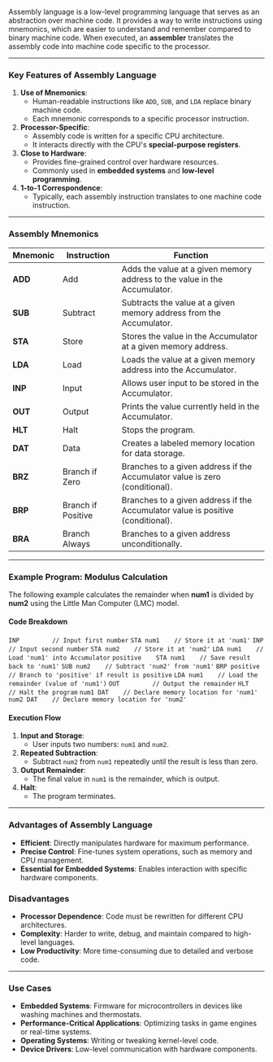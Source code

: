 Assembly language is a low-level programming language that serves as an abstraction over machine code. It provides a way to write instructions using mnemonics, which are easier to understand and remember compared to binary machine code.
When executed, an **assembler** translates the assembly code into machine code specific to the processor.

---
### **Key Features of Assembly Language**
1. **Use of Mnemonics**:
    - Human-readable instructions like `ADD`, `SUB`, and `LDA` replace binary machine code.
    - Each mnemonic corresponds to a specific processor instruction.
2. **Processor-Specific**:
    - Assembly code is written for a specific CPU architecture.
    - It interacts directly with the CPU's **special-purpose registers**.
3. **Close to Hardware**:
    - Provides fine-grained control over hardware resources.
    - Commonly used in **embedded systems** and **low-level programming**.
4. **1-to-1 Correspondence**:
    - Typically, each assembly instruction translates to one machine code instruction.
---
### **Assembly Mnemonics**

|**Mnemonic**|**Instruction**|**Function**|
|---|---|---|
|**ADD**|Add|Adds the value at a given memory address to the value in the Accumulator.|
|**SUB**|Subtract|Subtracts the value at a given memory address from the Accumulator.|
|**STA**|Store|Stores the value in the Accumulator at a given memory address.|
|**LDA**|Load|Loads the value at a given memory address into the Accumulator.|
|**INP**|Input|Allows user input to be stored in the Accumulator.|
|**OUT**|Output|Prints the value currently held in the Accumulator.|
|**HLT**|Halt|Stops the program.|
|**DAT**|Data|Creates a labeled memory location for data storage.|
|**BRZ**|Branch if Zero|Branches to a given address if the Accumulator value is zero (conditional).|
|**BRP**|Branch if Positive|Branches to a given address if the Accumulator value is positive (conditional).|
|**BRA**|Branch Always|Branches to a given address unconditionally.|

---
### **Example Program: Modulus Calculation**
The following example calculates the remainder when **num1** is divided by **num2** using the Little Man Computer (LMC) model.
#### **Code Breakdown**
`INP         // Input first number`
`STA num1    // Store it at 'num1'`
`INP         // Input second number`
`STA num2    // Store it at 'num2'`
`LDA num1    // Load 'num1' into Accumulator`
`positive    STA num1    // Save result back to 'num1'`
`SUB num2    // Subtract 'num2' from 'num1'`
`BRP positive // Branch to 'positive' if result is positive`
`LDA num1    // Load the remainder (value of 'num1')`
`OUT         // Output the remainder`
`HLT         // Halt the program`
`num1 DAT    // Declare memory location for 'num1'`
`num2 DAT    // Declare memory location for 'num2'`
#### **Execution Flow**
1. **Input and Storage**:
    - User inputs two numbers: `num1` and `num2`.
2. **Repeated Subtraction**:
    - Subtract `num2` from `num1` repeatedly until the result is less than zero.
3. **Output Remainder**:
    - The final value in `num1` is the remainder, which is output.
4. **Halt**:
    - The program terminates.
---
### **Advantages of Assembly Language**
- **Efficient**: Directly manipulates hardware for maximum performance.
- **Precise Control**: Fine-tunes system operations, such as memory and CPU management.
- **Essential for Embedded Systems**: Enables interaction with specific hardware components.
### **Disadvantages**
- **Processor Dependence**: Code must be rewritten for different CPU architectures.
- **Complexity**: Harder to write, debug, and maintain compared to high-level languages.
- **Low Productivity**: More time-consuming due to detailed and verbose code.
---
### **Use Cases**
- **Embedded Systems**: Firmware for microcontrollers in devices like washing machines and thermostats.
- **Performance-Critical Applications**: Optimizing tasks in game engines or real-time systems.
- **Operating Systems**: Writing or tweaking kernel-level code.
- **Device Drivers**: Low-level communication with hardware components.